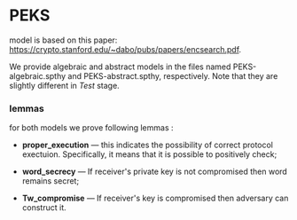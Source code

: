 # PEKS
model is based on this paper: https://crypto.stanford.edu/~dabo/pubs/papers/encsearch.pdf.

We provide algebraic and abstract models in the files named PEKS-algebraic.spthy and PEKS-abstract.spthy, respectively. Note that they are slightly different in *Test* stage.

### lemmas
for both models we prove following lemmas : 

* __proper_execution__ — this indicates the possibility of correct protocol exectuion. Specifically, it means that it is possible to positively check;

* __word_secrecy__ — If receiver's private key is not compromised then word remains secret;

* __Tw_compromise__ — If receiver's key is compromised then adversary can construct it.